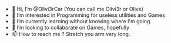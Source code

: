 - 👋 Hi, I’m @Olivi3rCar (You can call me Olivi3r or Olive)
- 👀 I’m interested in Programming for useless utilities and Games
- 🌱 I’m currently learning without knowing where I'm going
- 💞️ I’m looking to collaborate on Games, hopefully
- 📫 How to reach me ? Stretch you arm very long.
